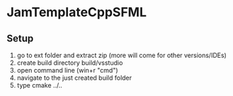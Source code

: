 # JamTemplateCppSFML

## Setup
 1. go to ext folder and extract zip (more will come for other versions/IDEs)
 2. create build directory build/vsstudio
 3. open command line (win+r "cmd")
 4. navigate to the just created build folder
 5. type cmake ../..
 
